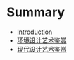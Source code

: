 # Summary

* [Introduction](README.md)
* [环境设计艺术鉴赏](chapter1.md)
* [现代设计艺术鉴赏](xian-dai-she-ji-yi-zhu-jian-shang.md)

